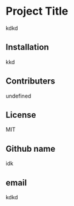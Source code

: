   
# Project Title

kdkd

## Installation

kkd

## Contributers

undefined

## License

MIT

## Github name

idk

## email  

kdkd